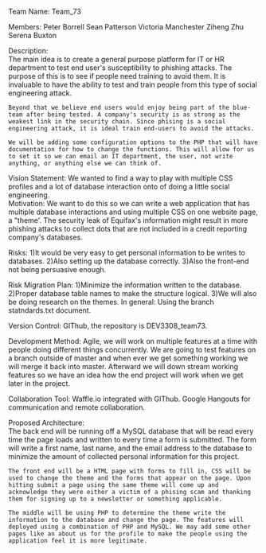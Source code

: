﻿Team Name:
	Team_73

Members:
	Peter Borrell
	Sean Patterson
	Victoria Manchester
	Ziheng Zhu
	Serena Buxton

Description:	
	The main idea is to create a general purpose platform for IT or HR department to test end user's susceptibility to phishing attacks. The purpose of this is to see if people need training to avoid them. It is invaluable to have the ability to test and train people from this type of social engineering attack.
					
	Beyond that we believe end users would enjoy being part of the blue-team after being tested. A company's security is as strong as the weakest link in the security chain. Since phising is a social engineering attack, it is ideal train end-users to avoid the attacks.

	We will be adding some configuration options to the PHP that will have documentation for how to change the functions. This will allow for us to set it so we can email an IT department, the user, not write anything, or anything else we can think of.

Vision Statement:
	We wanted to find a way to play with multiple CSS profiles and a lot of database interaction onto of doing a little social engineering.					
Motivation:	
	We want to do this so we can write a web application that has multiple database interactions and using multiple CSS on one website page, a "theme'. The security leak of Equifax's information might result in more phishing attacks to collect dots that are not included in a credit reporting company's databases.

Risks:
	1)It would be very easy to get personal information to be writes to databases. 
	2)Also setting up the database correctly. 
	3)Also the front-end not being persuasive enough.

Risk Migration Plan:
	1)Minimize the information written to the database.
	2)Proper database table names to make the structure logical. 
	3)We will also be doing research on the themes. 
	In general: Using the branch statndards.txt document.

Version Control:
	GIThub, the repository is DEV3308_team73.

Development Method:
	Agile, we will work on multiple features at a time with people doing different things concurrently. We are going to test features on a branch outside of master and when ever we get something working we will merge it back into master. Afterward we will down stream working features so we have an idea how the end project will work when we get later in the project. 

Collaboration Tool:
	Waffle.io integrated with GIThub. Google Hangouts for communication and remote collaboration.

Proposed Architecture:	
	The back end will be running off a MySQL database that will be read every time the page loads and written to every time a form is submitted. The form will write a first name, last name, and the email address to the database to minimize the amount of collected personal information for this project.
					
	The front end will be a HTML page with forms to fill in, CSS will be used to change the theme and the forms that appear on the page. Upon hitting submit a page using the same theme will come up and acknowledge they were either a victim of a phising scam and thanking them for signing up to a newsletter or something applicable.

	The middle will be using PHP to determine the theme write the information to the database and change the page. The features will deployed using a combination of PHP and MySQL. We may add some other pages like an about us for the profile to make the people using the application feel it is more legitimate. 
